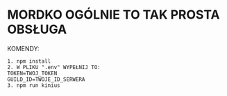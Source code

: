 # MORDKO OGÓLNIE TO TAK PROSTA OBSŁUGA


KOMENDY:
```
1. npm install
2. W PLIKU ".env" WYPEŁNIJ TO:
TOKEN=TWOJ_TOKEN
GUILD_ID=TWOJE_ID_SERWERA
3. npm run kinius
```